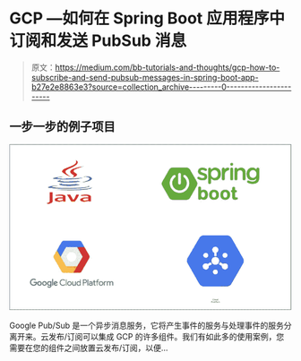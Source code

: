# GCP —如何在 Spring Boot 应用程序中订阅和发送 PubSub 消息

> 原文：<https://medium.com/bb-tutorials-and-thoughts/gcp-how-to-subscribe-and-send-pubsub-messages-in-spring-boot-app-b27e2e8863e3?source=collection_archive---------0----------------------->

## 一步一步的例子项目

![](img/cd07c18ed35a7edbe89b71d92de2465f.png)

Google Pub/Sub 是一个异步消息服务，它将产生事件的服务与处理事件的服务分离开来。云发布/订阅可以集成 GCP 的许多组件。我们有如此多的使用案例，您需要在您的组件之间放置云发布/订阅，以便…